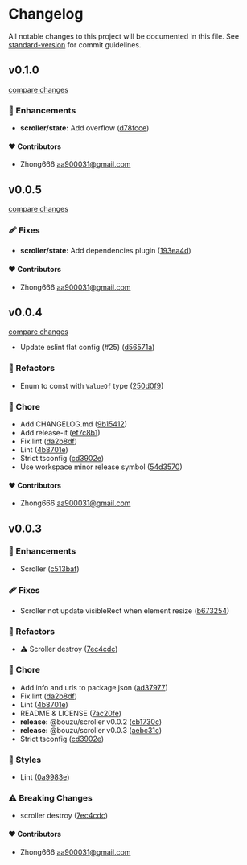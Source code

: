 # Changelog

All notable changes to this project will be documented in this file. See [standard-version](https://github.com/conventional-changelog/standard-version) for commit guidelines.


## v0.1.0

[compare changes](https://github.com/aa900031/bouzu/compare/@bouzu/scroller@0.0.5...@bouzu/scroller@0.1.0)

### 🚀 Enhancements

-  **scroller/state:** Add overflow ([d78fcce](https://github.com/aa900031/bouzu/commit/d78fcce624779e060417f2ec84bd779ea425b501))



#### ❤️ Contributors

- Zhong666 <aa900031@gmail.com>

## v0.0.5

[compare changes](https://github.com/aa900031/bouzu/compare/@bouzu/scroller@0.0.4...@bouzu/scroller@0.0.5)

### 🩹 Fixes

-  **scroller/state:** Add dependencies plugin ([193ea4d](https://github.com/aa900031/bouzu/commit/193ea4dd6dc957788ed43c96d0cd7ac271edcd53))



#### ❤️ Contributors

- Zhong666 <aa900031@gmail.com>

## v0.0.4

[compare changes](https://github.com/aa900031/bouzu/compare/@bouzu/scroller@0.0.3...@bouzu/scroller@0.0.4)
-  Update eslint flat config (#25) ([d56571a](https://github.com/aa900031/bouzu/commit/d56571ad92d0bfd60816fb2763f7abd9be169dff))

### 💅 Refactors

-  Enum to const with `ValueOf` type ([250d0f9](https://github.com/aa900031/bouzu/commit/250d0f98a871f280953feb0d09fb17bb50209303))

### 🏡 Chore

-  Add CHANGELOG.md ([9b15412](https://github.com/aa900031/bouzu/commit/9b15412d70b944c1e9e4a496e50ecb7ec48a6840))
-  Add release-it ([ef7c8b1](https://github.com/aa900031/bouzu/commit/ef7c8b14b469552dac0ed2b4efb9fd1ab5b61f37))
-  Fix lint ([da2b8df](https://github.com/aa900031/bouzu/commit/da2b8df9f1c547fd5c42be5db048cc0dffbb96b3))
-  Lint ([4b8701e](https://github.com/aa900031/bouzu/commit/4b8701e446e0af8f8f2fda55a510e6cd8f1c5ff5))
-  Strict tsconfig ([cd3902e](https://github.com/aa900031/bouzu/commit/cd3902ead870acfc9e47caa0080e24d0225f7179))
-  Use workspace minor release symbol ([54d3570](https://github.com/aa900031/bouzu/commit/54d35704b772abab6d147007e52d33c7b99c9468))



#### ❤️ Contributors

- Zhong666 <aa900031@gmail.com>

## v0.0.3



### 🚀 Enhancements

-  Scroller ([c513baf](https://github.com/aa900031/bouzu/commit/c513bafe7344797f89333f00831995568cd1831b))

### 🩹 Fixes

-  Scroller not update visibleRect when element resize ([b673254](https://github.com/aa900031/bouzu/commit/b673254842ab549f961e95e26378541b2dbd69f8))

### 💅 Refactors

-  ⚠️ Scroller destroy ([7ec4cdc](https://github.com/aa900031/bouzu/commit/7ec4cdcc6f2608b60cc90300b9beeb32b56907e7))

### 🏡 Chore

-  Add info and urls to package.json ([ad37977](https://github.com/aa900031/bouzu/commit/ad37977146715b780e67f7507c7b7ee45e981274))
-  Fix lint ([da2b8df](https://github.com/aa900031/bouzu/commit/da2b8df9f1c547fd5c42be5db048cc0dffbb96b3))
-  Lint ([4b8701e](https://github.com/aa900031/bouzu/commit/4b8701e446e0af8f8f2fda55a510e6cd8f1c5ff5))
-  README & LICENSE ([7ac20fe](https://github.com/aa900031/bouzu/commit/7ac20fec0b0344885df567387e4a387efa60a304))
-  **release:** @bouzu/scroller v0.0.2 ([cb1730c](https://github.com/aa900031/bouzu/commit/cb1730c0c6f1f7b81e7508552f3820a5eeb9c537))
-  **release:** @bouzu/scroller v0.0.3 ([aebc31c](https://github.com/aa900031/bouzu/commit/aebc31cd86fad927a832b05b297fae89f511a55d))
-  Strict tsconfig ([cd3902e](https://github.com/aa900031/bouzu/commit/cd3902ead870acfc9e47caa0080e24d0225f7179))

### 🎨 Styles

-  Lint ([0a9983e](https://github.com/aa900031/bouzu/commit/0a9983eb2bf9391c42027e4faa8f29e3ea0eb104))


### ⚠️ Breaking Changes

-  scroller destroy ([7ec4cdc](https://github.com/aa900031/bouzu/commit/7ec4cdcc6f2608b60cc90300b9beeb32b56907e7))

#### ❤️ Contributors

- Zhong666 <aa900031@gmail.com>

